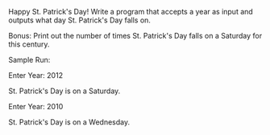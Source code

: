 

Happy St. Patrick's Day! Write a program that accepts a year as input and outputs what day St. Patrick's Day falls on.

Bonus: Print out the number of times St. Patrick's Day falls on a Saturday for this century.

Sample Run:

Enter Year: 2012

St. Patrick's Day is on a Saturday.

Enter Year: 2010

St. Patrick's Day is on a Wednesday.

